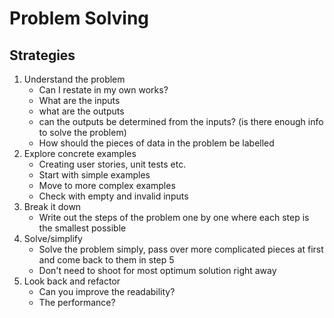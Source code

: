 # Problem Solving

## Strategies

1. Understand the problem
   * Can I restate in my own works?
   * What are the inputs
   * what are the outputs
   * can the outputs be determined from the inputs? (is there enough info to solve the problem)
   * How should the pieces of data in the problem be labelled
2. Explore concrete examples
    * Creating user stories, unit tests etc.
    * Start with simple examples
    * Move to more complex examples
    * Check with empty and invalid inputs
3. Break it down
    * Write out the steps of the problem one by one where each step is the smallest possible
4. Solve/simplify
    * Solve the problem simply, pass over more complicated pieces at first and come back to them in step 5
    * Don't need to shoot for most optimum solution right away
5. Look back and refactor
    * Can you improve the readability?
    * The performance?
  